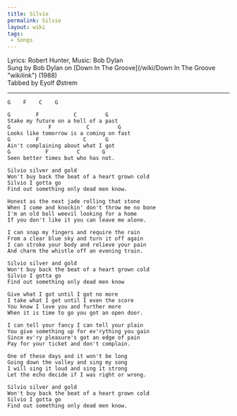 ```yaml
---
title: Silvio
permalink: Silvio
layout: wiki
tags:
 - Songs
---
```


Lyrics: Robert Hunter, Music: Bob Dylan  
Sung by Bob Dylan on [Down In The Groove](/wiki/Down In The Groove "wikilink")
(1988)  
Tabbed by Eyolf Østrem

* * * * *

    G    F    C    G

    G        F           C         G
    Stake my future on a hell of a past
    G            F           C         G
    Looks like tomorrow is a coming on fast
    G        F              C      G
    Ain't complaining about what I got
    G           F         C       G
    Seen better times but who has not.

    Silvio silver and gold
    Won't buy back the beat of a heart grown cold
    Silvio I gotta go
    Find out something only dead men know.

    Honest as the next jade rolling that stone
    When I come and knockin' don't throw me no bone
    I'm an old boll weevil looking for a home
    If you don't like it you can leave me alone.

    I can snap my fingers and require the rain
    From a clear blue sky and turn it off again
    I can stroke your body and relieve your pain
    And charm the whistle off an evening train.

    Silvio silver and gold
    Won't buy back the beat of a heart grown cold
    Silvio I gotta go
    Find out something only dead men know

    Give what I got until I got no more
    I take what I get until I even the score
    You know I love you and further more
    When it is time to go you got an open door.

    I can tell your fancy I can tell your plain
    You give something up for ev'rything you gain
    Since ev'ry pleasure's got an edge of pain
    Pay for your ticket and don't complain.

    One of these days and it won't be long
    Going down the valley and sing my song
    I will sing it loud and sing it strong
    Let the echo decide if I was right or wrong.

    Silvio silver and gold
    Won't buy back the beat of a heart grown cold
    Silvio I gotta go
    Find out something only dead men know.
